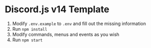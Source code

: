 # Discord.js v14 Template

1. Modify `.env.example` to `.env` and fill out the missing information
2. Run `npm install`
3. Modify commands, menus and events as you wish
4. Run `npm start`
